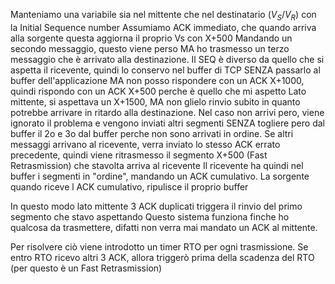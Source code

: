 Manteniamo una variabile sia nel mittente che nel destinatario ($V_S$/$V_R$) con la Initial Sequence number 
Assumiamo ACK immediato, che quando arriva alla sorgente questa aggiorna il proprio Vs con X+500
Mandando un secondo messaggio, questo viene perso MA ho trasmesso un terzo messaggio che è arrivato alla destinazione.
Il SEQ è diverso da quello che si aspetta il ricevente, quindi lo conservo nel buffer di TCP SENZA passarlo al buffer dell'applicazione
MA non posso rispondere con un ACK X+1000, quindi rispondo con un ACK X+500 perche è quello che mi aspetto
Lato mittente, si aspettava un X+1500, MA non glielo rinvio subito in quanto potrebbe arrivare in ritardo alla destinazione. Nel caso non arrivi pero, viene ignorato il problema e vengono inviati altri segmenti SENZA togliere pero dal buffer il 2o e 3o dal buffer perche non sono arrivati in ordine. Se altri messaggi arrivano al ricevente, verra inviato lo stesso ACK errato precedente, quindi viene ritrasmesso il segmento X+500 (Fast Retrasmission) che stavolta arriva al ricevente
Il ricevente ha quindi nel buffer i segmenti in "ordine", mandando un ACK cumulativo. La sorgente quando riceve l ACK cumulativo, ripulisce il proprio buffer 

In questo modo lato mittente 3 ACK duplicati triggera il rinvio del primo segmento che stavo aspettando
Questo sistema funziona finche ho qualcosa da trasmettere, difatti non verra mai mandato un ACK al mittente. 

Per risolvere ciò viene introdotto un timer RTO per ogni trasmissione.
Se entro RTO ricevo altri 3 ACK, allora triggerò prima della scadenza del RTO (per questo è un Fast Retrasmission) 